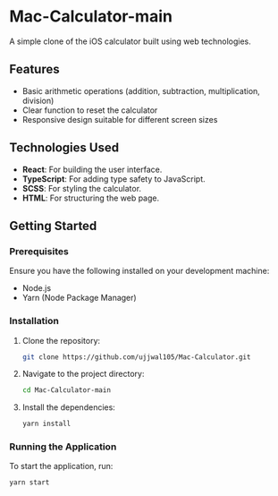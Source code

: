 # Mac-Calculator-main

A simple clone of the iOS calculator built using web technologies.

## Features

- Basic arithmetic operations (addition, subtraction, multiplication, division)
- Clear function to reset the calculator
- Responsive design suitable for different screen sizes

## Technologies Used

- **React**: For building the user interface.
- **TypeScript**: For adding type safety to JavaScript.
- **SCSS**: For styling the calculator.
- **HTML**: For structuring the web page.

## Getting Started

### Prerequisites

Ensure you have the following installed on your development machine:

- Node.js
- Yarn (Node Package Manager)

### Installation

1. Clone the repository:
    ```sh
    git clone https://github.com/ujjwal105/Mac-Calculator.git
    ```
2. Navigate to the project directory:
    ```sh
    cd Mac-Calculator-main
    ```
3. Install the dependencies:
    ```sh
    yarn install
    ```

### Running the Application

To start the application, run:
```sh
yarn start
